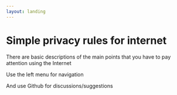 ```yaml
---
layout: landing
---
```


# Simple privacy rules for internet

There are basic descriptions of the main points that you have to pay attention using the Internet

Use the left menu for navigation

And use Github for discussions/suggestions

